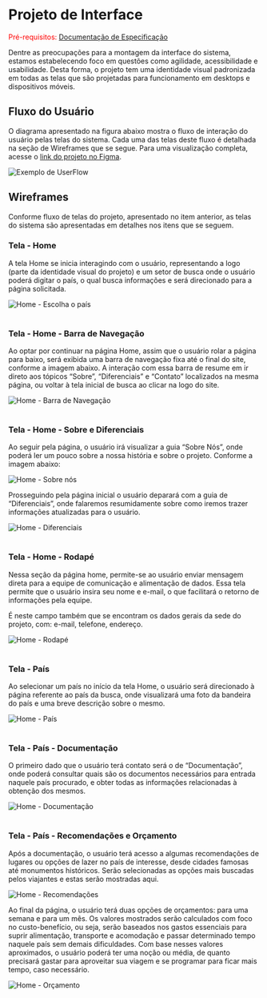 
# Projeto de Interface

<span style="color:red">Pré-requisitos: <a href="https://github.com/ICEI-PUC-Minas-PMV-ADS/pmv-ads-2021-2-e1-proj-web-t4-projeto-mundo-sem-fronteiras/blob/main/docs/02-Especificação%20do%20Projeto.md"> Documentação de Especificação</a></span>

Dentre as preocupações para a montagem da interface do sistema, estamos estabelecendo foco em questões como agilidade, acessibilidade e usabilidade. Desta forma, o projeto tem uma identidade visual padronizada em todas as telas que são projetadas para funcionamento em desktops e dispositivos móveis.

## Fluxo do Usuário

O diagrama apresentado na figura abaixo mostra o fluxo de interação do usuário pelas telas do sistema. Cada uma das telas deste fluxo é detalhada na seção de Wireframes que se segue. Para uma visualização completa, acesse o [link do projeto no Figma](https://www.figma.com/file/y9jcqeyo9vRPt3E7A0Ihbt/MundoSemFronteiras?node-id=0%3A1).

![Exemplo de UserFlow](img/fluxo_usuario.png)

## Wireframes

Conforme fluxo de telas do projeto, apresentado no item anterior, as telas do sistema são apresentadas em detalhes nos itens que se seguem. 

### Tela - Home 

A tela Home se inicia interagindo com o usuário, representando a logo (parte da identidade visual do projeto) e um setor de busca onde o usuário poderá digitar o país, o qual busca informações e será direcionado para a página solicitada. 

![Home - Escolha o país](img/home1.png)
<br><br>
### Tela - Home - Barra de Navegação

Ao optar por continuar na página Home, assim que o usuário rolar a página para baixo, será exibida uma barra de navegação fixa até o final do site, conforme a imagem abaixo. A interação com essa barra de resume em ir direto aos tópicos “Sobre”, “Diferenciais” e “Contato” localizados na mesma página, ou voltar à tela inicial de busca ao clicar na logo do site.

![Home - Barra de Navegação](img/home_nav.png)
<br><br>
### Tela - Home - Sobre e Diferenciais

Ao seguir pela página, o usuário irá visualizar a guia “Sobre Nós”, onde poderá ler um pouco sobre a nossa história e sobre o projeto. Conforme a imagem abaixo: 

![Home - Sobre nós](img/home2_sobre-nos.png)
<br>

Prosseguindo pela página inicial o usuário deparará com a guia de “Diferenciais”, onde falaremos resumidamente sobre como iremos trazer informações atualizadas para o usuário.

![Home - Diferenciais](img/home3_diferenciais.png)
<br><br>
### Tela - Home - Rodapé 

Nessa seção da página home, permite-se ao usuário enviar mensagem direta para a equipe de comunicação e alimentação de dados. Essa tela permite que o usuário insira seu nome e e-mail, o que facilitará o retorno de informações pela equipe. 

É neste campo também que se encontram os dados gerais da sede do projeto, com: e-mail, telefone, endereço.

![Home - Rodapé](img/home4_footer.png)
<br><br>
### Tela - País 

Ao selecionar um país no início da tela Home, o usuário será direcionado à página referente ao país da busca, onde visualizará uma foto da bandeira do país e uma breve descrição sobre o mesmo. 

![Home - País](img/main1.png)
<br><br>
### Tela - País - Documentação 

O primeiro dado que o usuário terá contato será o de “Documentação”, onde poderá consultar quais são os documentos necessários para entrada naquele país procurado, e obter todas as informações relacionadas à obtenção dos mesmos.

![Home - Documentação](img/main2_documentacao.png)
<br><br>
### Tela - País - Recomendações e Orçamento 

Após a documentação, o usuário terá acesso a algumas recomendações de lugares ou opções de lazer no país de interesse, desde cidades famosas até monumentos históricos. Serão selecionadas as opções mais buscadas pelos viajantes e estas serão mostradas aqui.

![Home - Recomendações](img/main3_recomendacoes.png)

Ao final da página, o usuário terá duas opções de orçamentos: para uma semana e para um mês. Os valores mostrados serão calculados com foco no custo-benefício, ou seja, serão baseados nos gastos essenciais para suprir alimentação, transporte e acomodação e passar determinado tempo naquele país sem demais dificuldades. Com base nesses valores aproximados, o usuário poderá ter uma noção ou média, de quanto precisará gastar para aproveitar sua viagem e se programar para ficar mais tempo, caso necessário.

![Home - Orçamento](img/main4_orcamento.png)
